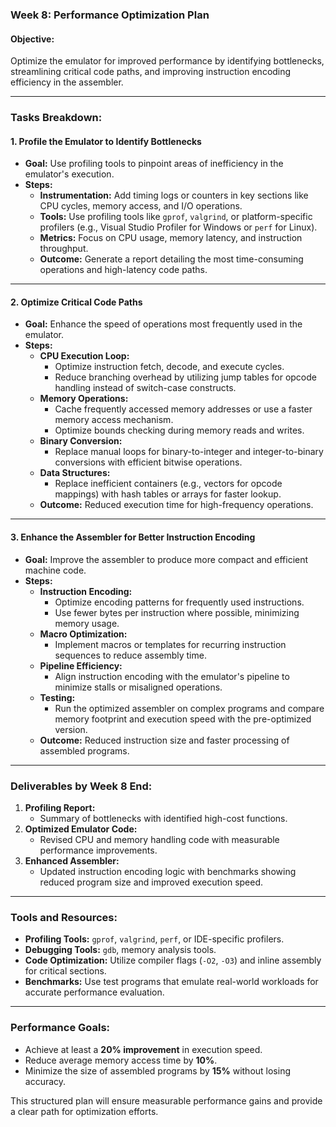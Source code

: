 ### Week 8: Performance Optimization Plan

#### **Objective:**
Optimize the emulator for improved performance by identifying bottlenecks, streamlining critical code paths, and improving instruction encoding efficiency in the assembler.

---

### **Tasks Breakdown:**

#### 1. **Profile the Emulator to Identify Bottlenecks**
   - **Goal:** Use profiling tools to pinpoint areas of inefficiency in the emulator's execution.
   - **Steps:**
     - **Instrumentation:** Add timing logs or counters in key sections like CPU cycles, memory access, and I/O operations.
     - **Tools:** Use profiling tools like `gprof`, `valgrind`, or platform-specific profilers (e.g., Visual Studio Profiler for Windows or `perf` for Linux).
     - **Metrics:** Focus on CPU usage, memory latency, and instruction throughput.
     - **Outcome:** Generate a report detailing the most time-consuming operations and high-latency code paths.

---

#### 2. **Optimize Critical Code Paths**
   - **Goal:** Enhance the speed of operations most frequently used in the emulator.
   - **Steps:**
     - **CPU Execution Loop:** 
       - Optimize instruction fetch, decode, and execute cycles.
       - Reduce branching overhead by utilizing jump tables for opcode handling instead of switch-case constructs.
     - **Memory Operations:** 
       - Cache frequently accessed memory addresses or use a faster memory access mechanism.
       - Optimize bounds checking during memory reads and writes.
     - **Binary Conversion:**
       - Replace manual loops for binary-to-integer and integer-to-binary conversions with efficient bitwise operations.
     - **Data Structures:**
       - Replace inefficient containers (e.g., vectors for opcode mappings) with hash tables or arrays for faster lookup.
     - **Outcome:** Reduced execution time for high-frequency operations.

---

#### 3. **Enhance the Assembler for Better Instruction Encoding**
   - **Goal:** Improve the assembler to produce more compact and efficient machine code.
   - **Steps:**
     - **Instruction Encoding:**
       - Optimize encoding patterns for frequently used instructions.
       - Use fewer bytes per instruction where possible, minimizing memory usage.
     - **Macro Optimization:**
       - Implement macros or templates for recurring instruction sequences to reduce assembly time.
     - **Pipeline Efficiency:**
       - Align instruction encoding with the emulator's pipeline to minimize stalls or misaligned operations.
     - **Testing:**
       - Run the optimized assembler on complex programs and compare memory footprint and execution speed with the pre-optimized version.
     - **Outcome:** Reduced instruction size and faster processing of assembled programs.

---

### **Deliverables by Week 8 End:**
1. **Profiling Report:**
   - Summary of bottlenecks with identified high-cost functions.
2. **Optimized Emulator Code:**
   - Revised CPU and memory handling code with measurable performance improvements.
3. **Enhanced Assembler:**
   - Updated instruction encoding logic with benchmarks showing reduced program size and improved execution speed.

---

### **Tools and Resources:**
- **Profiling Tools:** `gprof`, `valgrind`, `perf`, or IDE-specific profilers.
- **Debugging Tools:** `gdb`, memory analysis tools.
- **Code Optimization:** Utilize compiler flags (`-O2`, `-O3`) and inline assembly for critical sections.
- **Benchmarks:** Use test programs that emulate real-world workloads for accurate performance evaluation.

---

### **Performance Goals:**
- Achieve at least a **20% improvement** in execution speed.
- Reduce average memory access time by **10%**.
- Minimize the size of assembled programs by **15%** without losing accuracy.

This structured plan will ensure measurable performance gains and provide a clear path for optimization efforts.